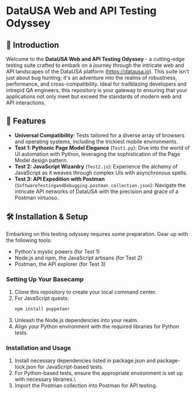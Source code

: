 # DataUSA Web and API Testing Odyssey

## 🌟 Introduction
Welcome to the **DataUSA Web and API Testing Odyssey** - a cutting-edge testing suite crafted to embark on a journey through the intricate web and API landscapes of the DataUSA platform (https://datausa.io). This suite isn't just about bug hunting; it's an adventure into the realms of robustness, performance, and cross-compatibility. Ideal for trailblazing developers and intrepid QA engineers, this repository is your gateway to ensuring that your applications not only meet but exceed the standards of modern web and API interactions.

## 🚀 Features
- **Universal Compatibility**: Tests tailored for a diverse array of browsers and operating systems, including the trickiest mobile environments.
- **Test 1: Pythonic Page Model Elegance** (`Test1.py`): Dive into the world of UI automation with Python, leveraging the sophistication of the Page Model design pattern.
- **Test 2: JavaScript Wizardry** (`Test2.js`): Experience the alchemy of JavaScript as it weaves through complex UIs with asynchronous spells.
- **Test 3: API Expedition with Postman** (`SoftwareTestingandDebugging.postman_collection.json`): Navigate the intricate API networks of DataUSA with the precision and grace of a Postman virtuoso.

## 🛠 Installation & Setup
Embarking on this testing odyssey requires some preparation. Gear up with the following tools:
- Python's mystic powers (for Test 1)
- Node.js and npm, the JavaScript artisans (for Test 2)
- Postman, the API explorer (for Test 3)

### Setting Up Your Basecamp
1. Clone this repository to create your local command center.
2. For JavaScript quests:
   ```bash
   npm install puppeteer 

3. Unleash the Node.js dependencies into your realm.
4. Align your Python environment with the required libraries for Python tests.

### Installation and Usage
1. Install necessary dependencies listed in package.json and package-lock.json for JavaScript-based tests.
2. For Python-based tests, ensure the appropriate environment is set up with necessary libraries.\
3. Import the Postman collection into Postman for API testing.
